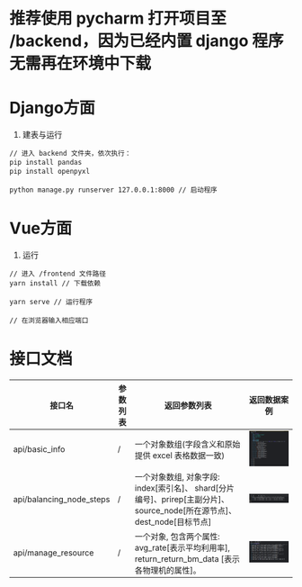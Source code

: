 # 推荐使用 pycharm 打开项目至 /backend，因为已经内置 django 程序无需再在环境中下载

# Django方面

1. 建表与运行

```
// 进入 backend 文件夹，依次执行：
pip install pandas
pip install openpyxl

python manage.py runserver 127.0.0.1:8000 // 启动程序

```


# Vue方面

1. 运行

```
// 进入 /frontend 文件路径
yarn install // 下载依赖

yarn serve // 运行程序

// 在浏览器输入相应端口
```
# 接口文档

接口名     | 参数列表 | 返回参数列表                                                                              | 返回数据案例
-------- | ----- |-------------------------------------------------------------------------------------| ----- 
api/basic_info  | / | 一个对象数组(字段含义和原始提供 excel 表格数据一致)| ![img.png](img.png)
api/balancing_node_steps  | / | 一个对象数组, 对象字段: index[索引名]、 shard[分片编号]、prirep[主副分片]、source_node[所在源节点]、dest_node[目标节点] | ![img_1.png](img_1.png)
api/manage_resource  | / | 一个对象, 包含两个属性: avg_rate[表示平均利用率], return_return_bm_data [表示各物理机的属性]。                 | ![img_2.png](img_2.png)
